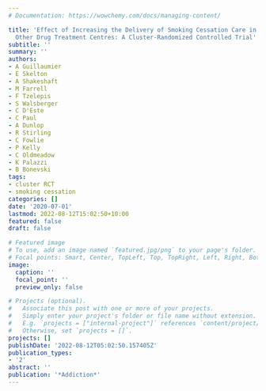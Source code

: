 ```yaml
---
# Documentation: https://wowchemy.com/docs/managing-content/

title: 'Effect of Increasing the Delivery of Smoking Cessation Care in Alcohol and
  Other Drug Treatment Centres: A Cluster-Randomized Controlled Trial'
subtitle: ''
summary: ''
authors:
- A Guillaumier
- E Skelton
- A Shakeshaft
- M Farrell
- F Tzelepis
- S Walsberger
- C D'Este
- C Paul
- A Dunlop
- R Stirling
- C Fowlie
- P Kelly
- C Oldmeadow
- K Palazzi
- B Bonevski
tags:
- cluster RCT
- smoking cessation
categories: []
date: '2020-07-01'
lastmod: 2022-08-12T15:02:50+10:00
featured: false
draft: false

# Featured image
# To use, add an image named `featured.jpg/png` to your page's folder.
# Focal points: Smart, Center, TopLeft, Top, TopRight, Left, Right, BottomLeft, Bottom, BottomRight.
image:
  caption: ''
  focal_point: ''
  preview_only: false

# Projects (optional).
#   Associate this post with one or more of your projects.
#   Simply enter your project's folder or file name without extension.
#   E.g. `projects = ["internal-project"]` references `content/project/deep-learning/index.md`.
#   Otherwise, set `projects = []`.
projects: []
publishDate: '2022-08-12T05:02:50.157405Z'
publication_types:
- '2'
abstract: ''
publication: '*Addiction*'
---
```

